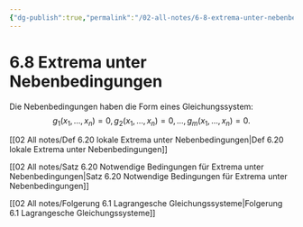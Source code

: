 ```yaml
---
{"dg-publish":true,"permalink":"/02-all-notes/6-8-extrema-unter-nebenbedingungen/","dgHomeLink":true,"dgPassFrontmatter":false}
---
```


# 6.8 Extrema unter Nebenbedingungen
Die Nebenbedingungen haben die Form eines Gleichungssystem: 
$$g_1(x_1,\ldots,x_n)=0,\, g_2(x_1,\ldots,x_n)=0, \ldots, \,g_m(x_1,\ldots,x_n)=0.$$

[[02 All notes/Def 6.20 lokale Extrema unter Nebenbedingungen|Def 6.20 lokale Extrema unter Nebenbedingungen]]

[[02 All notes/Satz 6.20 Notwendige Bedingungen für Extrema unter Nebenbedingungen|Satz 6.20 Notwendige Bedingungen für Extrema unter Nebenbedingungen]]

[[02 All notes/Folgerung 6.1 Lagrangesche Gleichungssysteme|Folgerung 6.1 Lagrangesche Gleichungssysteme]]